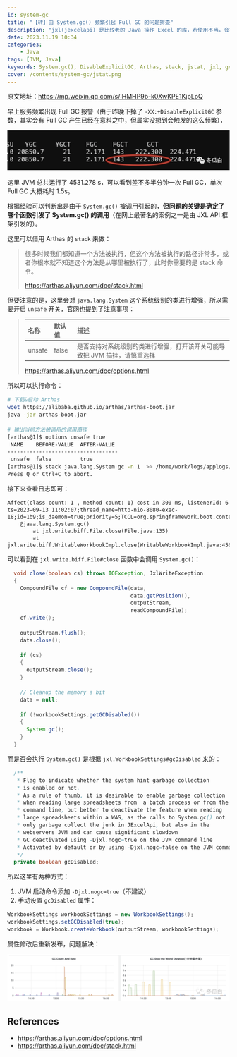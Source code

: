 ```yaml
---
id: system-gc
title: "【转】由 System.gc() 频繁引起 Full GC 的问题排查"
description: "jxl(jexcelapi) 是比较老的 Java 操作 Excel 的库，若使用不当，会执行由 System.gc() 触发的 Full GC。本文给出了此问题的排查及解决方案。"
date: 2023.11.19 10:34
categories:
    - Java
tags: [JVM, Java]
keywords: System.gc(), DisableExplicitGC, Arthas, stack, jstat, jxl, gcDisabled
cover: /contents/system-gc/jstat.png
---
```


原文地址：https://mp.weixin.qq.com/s/IHMHP9b-k0XwKPE1KjpLoQ

早上服务频繁出现 Full GC 报警（由于昨晚下掉了 `-XX:+DisableExplicitGC` 参数，其实会有 Full GC 产生已经在意料之中，但属实没想到会触发的这么频繁），

![jstat](/contents/system-gc/jstat.png)

这里 JVM 总共运行了 4531.278 s，可以看到差不多半分钟一次 Full GC，单次 Full GC 大概耗时 1.5s。

根据经验可以判断出是由于 `System.gc()` 被调用引起的，**但问题的关键是确定了哪个函数引发了 System.gc() 的调用**（在网上最著名的案例之一是由 JXL API 框架引发的）。

这里可以借用 Arthas 的 `stack` 来做：

> 很多时候我们都知道一个方法被执行，但这个方法被执行的路径非常多，或者你根本就不知道这个方法是从哪里被执行了，此时你需要的是 stack 命令。
> 
> https://arthas.aliyun.com/doc/stack.html

但要注意的是，这里会对 `java.lang.System` 这个系统级别的类进行增强，所以需要开启 `unsafe` 开关，官网也提到了注意事项：

> |名称|默认值|描述|
> |:--|:----|:---|
> |unsafe|false|是否支持对系统级别的类进行增强，打开该开关可能导致把 JVM 搞挂，请慎重选择|
> 
> https://arthas.aliyun.com/doc/options.html

所以可以执行命令：

```bash
# 下载&启动 Arthas
wget https://alibaba.github.io/arthas/arthas-boot.jar
java -jar arthas-boot.jar

# 输出当前方法被调用的调用路径
[arthas@1]$ options unsafe true
 NAME    BEFORE-VALUE  AFTER-VALUE                                                                                                   
-----------------------------------                                                                                                  
 unsafe  false         true                                                                                                          
[arthas@1]$ stack java.lang.System gc -n 1  >> /home/work/logs/applogs/stack_gc.log
Press Q or Ctrl+C to abort.
```

接下来查看日志即可：

```log
Affect(class count: 1 , method count: 1) cost in 300 ms, listenerId: 6
ts=2023-09-13 11:02:07;thread_name=http-nio-8080-exec-18;id=1b9;is_daemon=true;priority=5;TCCL=org.springframework.boot.context.embedded.tomcat.TomcatEmbeddedWebappClassLoader@17f22084
    @java.lang.System.gc()
        at jxl.write.biff.File.close(File.java:135)
        at jxl.write.biff.WritableWorkbookImpl.close(WritableWorkbookImpl.java:456)
```

可以看到在 `jxl.write.biff.File#close` 函数中会调用 `System.gc()`：

```java
  void close(boolean cs) throws IOException, JxlWriteException
  {
    CompoundFile cf = new CompoundFile(data, 
                                       data.getPosition(), 
                                       outputStream, 
                                       readCompoundFile);
    cf.write();
    
    outputStream.flush();
    data.close();

    if (cs)
    {
      outputStream.close();
    }

    // Cleanup the memory a bit
    data = null;

    if (!workbookSettings.getGCDisabled())
    {
      System.gc();
    }
  }
```

而是否会执行 `System.gc()` 是根据 `jxl.WorkbookSettings#gcDisabled` 来的：

```java
  /**
   * Flag to indicate whether the system hint garbage collection
   * is enabled or not.
   * As a rule of thumb, it is desirable to enable garbage collection
   * when reading large spreadsheets from  a batch process or from the
   * command line, but better to deactivate the feature when reading
   * large spreadsheets within a WAS, as the calls to System.gc() not
   * only garbage collect the junk in JExcelApi, but also in the
   * webservers JVM and can cause significant slowdown
   * GC deactivated using -Djxl.nogc=true on the JVM command line
   * Activated by default or by using -Djxl.nogc=false on the JVM command line
   */
  private boolean gcDisabled;
```

所以这里有两种方式：

1. JVM 启动命令添加 `-Djxl.nogc=true`（不建议）
1. 手动设置 `gcDisabled` 属性：

```java
WorkbookSettings workbookSettings = new WorkbookSettings();
workbookSettings.setGCDisabled(true);
workbook = Workbook.createWorkbook(outputStream, workbookSettings);
```

属性修改后重新发布，问题解决：

![visual](/contents/system-gc/visual.png)

## References

- https://arthas.aliyun.com/doc/options.html
- https://arthas.aliyun.com/doc/stack.html
